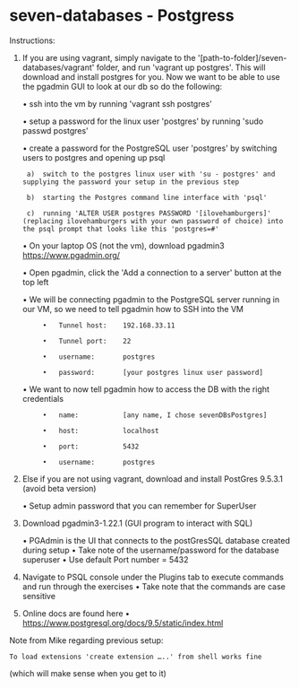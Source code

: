 # seven-databases - Postgress

Instructions:

1. If you are using vagrant, simply navigate to the '[path-to-folder]/seven-databases/vagrant' folder, and run 'vagrant up postgres'. This will download and install postgres for you. Now we want to be able to use the pgadmin GUI to look at our db so do the following:

    •   ssh into the vm by running 'vagrant ssh postgres'
    
    •   setup a password for the linux user 'postgres' by running 'sudo passwd postgres'
    
    •   create a password for the PostgreSQL user 'postgres' by switching users to postgres and opening up psql
    
        a)  switch to the postgres linux user with 'su - postgres' and supplying the password your setup in the previous step
        
        b)  starting the Postgres command line interface with 'psql'
        
        c)  running 'ALTER USER postgres PASSWORD '[ilovehamburgers]' (replacing ilovehamburgers with your own password of choice) into the psql prompt that looks like this 'postgres=#'
        
    •   On your laptop OS (not the vm), download pgadmin3 https://www.pgadmin.org/
    
    •   Open pgadmin, click the 'Add a connection to a server' button at the top left
    
    •   We will be connecting pgadmin to the PostgreSQL server running in our VM, so we need to tell pgadmin how to SSH into the VM
    
            •   Tunnel host:    192.168.33.11
            
            •   Tunnel port:    22
            
            •   username:       postgres
            
            •   password:       [your postgres linux user password]
            
    •   We want to now tell pgadmin how to access the DB with the right credentials
    
            •   name:           [any name, I chose sevenDBsPostgres]
            
            •   host:           localhost
            
            •   port:           5432
            
            •   username:       postgres
            
2. Else if you are not using vagrant, download and install PostGres 9.5.3.1 (avoid beta version)
    
    •	Setup admin password that you can remember for SuperUser

3. Download pgadmin3-1.22.1 (GUI program to interact with SQL)

    •	PGAdmin is the UI that connects to the postGresSQL database created during setup
    •	Take note of the username/password for the database superuser
    •	Use default Port number = 5432

4.  Navigate to PSQL console under the Plugins tab to execute commands and run through the exercises
    •	Take note that the commands are case sensitive

5.  Online docs are found here
    •	https://www.postgresql.org/docs/9.5/static/index.html

Note from Mike regarding previous setup:

    To load extensions 'create extension …..' from shell works fine

(which will make sense when you get to it)

